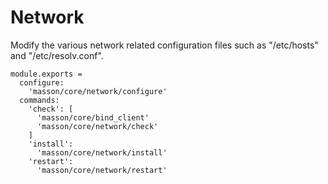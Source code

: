 
# Network

Modify the various network related configuration files such as
"/etc/hosts" and "/etc/resolv.conf".

    module.exports =
      configure:
        'masson/core/network/configure'
      commands:
        'check': [
          'masson/core/bind_client'
          'masson/core/network/check'
        ]
        'install':
          'masson/core/network/install'
        'restart':
          'masson/core/network/restart'
